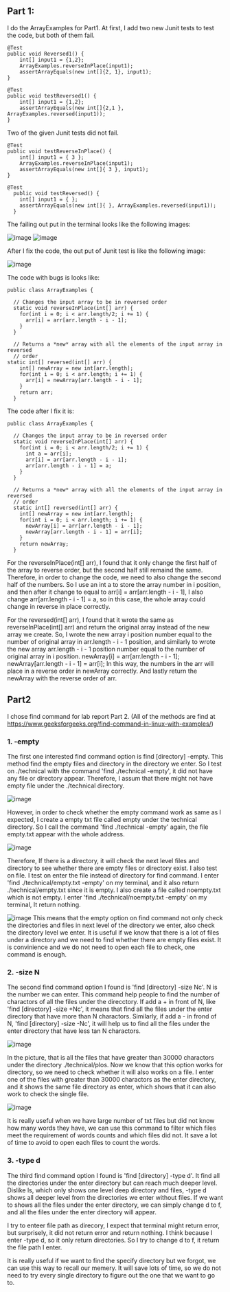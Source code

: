 ## Part 1:

I do the ArrayExamples for Part1. At first, I add two new Junit tests to test the code, but both of them fail. 

```
@Test
public void Reversed1() {
    int[] input1 = {1,2};
    ArrayExamples.reverseInPlace(input1);
    assertArrayEquals(new int[]{2, 1}, input1);
}

@Test
public void testReversed1() {
    int[] input1 = {1,2};
    assertArrayEquals(new int[]{2,1 }, ArrayExamples.reversed(input1));
}
```
Two of the given Junit tests did not fail.
```
@Test 
public void testReverseInPlace() {
    int[] input1 = { 3 };
    ArrayExamples.reverseInPlace(input1);
    assertArrayEquals(new int[]{ 3 }, input1);
}

@Test
  public void testReversed() {
    int[] input1 = { };
    assertArrayEquals(new int[]{ }, ArrayExamples.reversed(input1));
  }
  ```
The failing out put in the terminal looks like the following images:

![image](failing1.png)
![image](failing2.png)

After I fix the code, the out put of Junit test is like the following image:

![image](success.png)

The code with bugs is looks like:
```
public class ArrayExamples {

  // Changes the input array to be in reversed order
  static void reverseInPlace(int[] arr) {
    for(int i = 0; i < arr.length/2; i += 1) {
      arr[i] = arr[arr.length - i - 1];
    }
  }

  // Returns a *new* array with all the elements of the input array in reversed
  // order
static int[] reversed(int[] arr) {
    int[] newArray = new int[arr.length];
    for(int i = 0; i < arr.length; i += 1) {
      arr[i] = newArray[arr.length - i - 1];
    }
    return arr;
  }
```

The code after I fix it is:
```
public class ArrayExamples {

  // Changes the input array to be in reversed order
  static void reverseInPlace(int[] arr) {
    for(int i = 0; i < arr.length/2; i += 1) {
      int a = arr[i];
      arr[i] = arr[arr.length - i - 1];
      arr[arr.length - i - 1] = a;
    }
  }

  // Returns a *new* array with all the elements of the input array in reversed
  // order
  static int[] reversed(int[] arr) {
    int[] newArray = new int[arr.length];
    for(int i = 0; i < arr.length; i += 1) {
      newArray[i] = arr[arr.length - i - 1];
      newArray[arr.length - i - 1] = arr[i];
    }
    return newArray;
  }
```
For the reverseInPlace(int[] arr), I found that it only change the first half of the array to reverse order, but the second half still remaind the same. Therefore, in order to change the code, we need to also change the second half of the numbers. So I use an int a to store the array number in i position, and then after it change to equal to arr[i] = arr[arr.length - i - 1], I also change arr[arr.length - i - 1] = a, so in this case, the whole array could change in reverse in place correctly. 

For the reversed(int[] arr), I found that it wrote the same as reverseInPlace(int[] arr) and return the original array instead of the new array we create. So, I wrote the new array i position number equal to the number of original array in arr.length - i - 1 position, and similarly to wrote the new array arr.length - i - 1 position number equal to the number of original array in i position. 
newArray[i] = arr[arr.length - i - 1];
newArray[arr.length - i - 1] = arr[i];
In this way, the numbers in the arr will place in a reverse order in newArray correctly. And lastly return the newArray with the reverse order of arr.

## Part2

I chose find command for lab report Part 2. (All of the methods are find at https://www.geeksforgeeks.org/find-command-in-linux-with-examples/)
### 1. -empty
The first one interested find command option is find [directory] -empty. This method find the empty files and directory in the directory we enter. So I test on ./technical with the command 'find ./technical -empty', it did not have any file or directory appear. Therefore, I assum that there might not have empty file under the ./technical directory.

![image](noempty.png)

However, in order to check whether the empty command work as same as I expected, I create a empty txt file called empty under the technical directory. So I call the command 'find ./technical -empty' again, the file empty.txt appear with the whole address. 

![image](empty.png)

Therefore, If there is a directory, it will check the next level files and directory to see whether there are empty files or directory exist. I also test on file. I test on enter the file instead of directory for find command. I enter 'find ./technical/empty.txt -empty' on my terminal, and it also return ./technical/empty.txt since it is empty. I also create a file called noempty.txt which is not empty. I enter 'find ./technical/noempty.txt -empty' on my terminal, It return nothing. 

![image](emptyonfile.png)
This means that the empty option on find command not only check the directories and files in next level of the directory we enter, also check the directory level we enter. It is useful if we know that there is a lot of files under a directory and we need to find whether there are empty files exist. It is convinience and we do not need to open each file to check, one command is enough. 
### 2. -size N
The second find command option I found is 'find [directory] -size Nc'. N is the number we can enter. This command help people to find the number of charactors of all the files under the direcctory. If add a + in front of N, like 'find [directory] -size +Nc', it means that find all the files under the enter directory that have more than N charactors. Similarly, if add a - in frond of N, 'find [directory] -size -Nc', it will help us to find all the files under the enter directory that have less tan N charactors.

![image](sizeplus.png)

In the picture, that is all the files that have greater than 30000 charactors under the directory ./technical/plos. Now we know that this option works for directory, so we need to check whether it will also works on a file. I enter one of the files with greater than 30000 charactors as the enter directory, and it shows the same file directory as enter, which shows that it can also work to check the single file. 

![image](sizesingle.png)

It is really useful when we have large number of txt files but did not know how many words they have, we can use this command to filter which files meet the requirement of words counts and which files did not. It save a lot of time to avoid to open each files to count the words.

### 3. -type d
The third find command option I found is 'find [directory] -type d'. It find all the directories under the enter directory but can reach much deeper level. Dislike ls, which only shows one level deep directory and files, -type d shows all deeper level from the directories we enter without files. If we want to shows all the files under the enter directory, we can simply change d to f, and all the files under the enter directory will appear. 


I try to enteer file path as direcory, I expect that terminal might return error, but surprisely, it did not return error and return nothing. I think because I enter -type d, so it only return directories. So I try to change d to f, it return the file path I enter. 


It is really useful if we want to find the specify directory but we forgot, we can use this way to recall our memery. It will save lots of time, so we do not need to try every single directory to figure out the one that we want to go to. 
